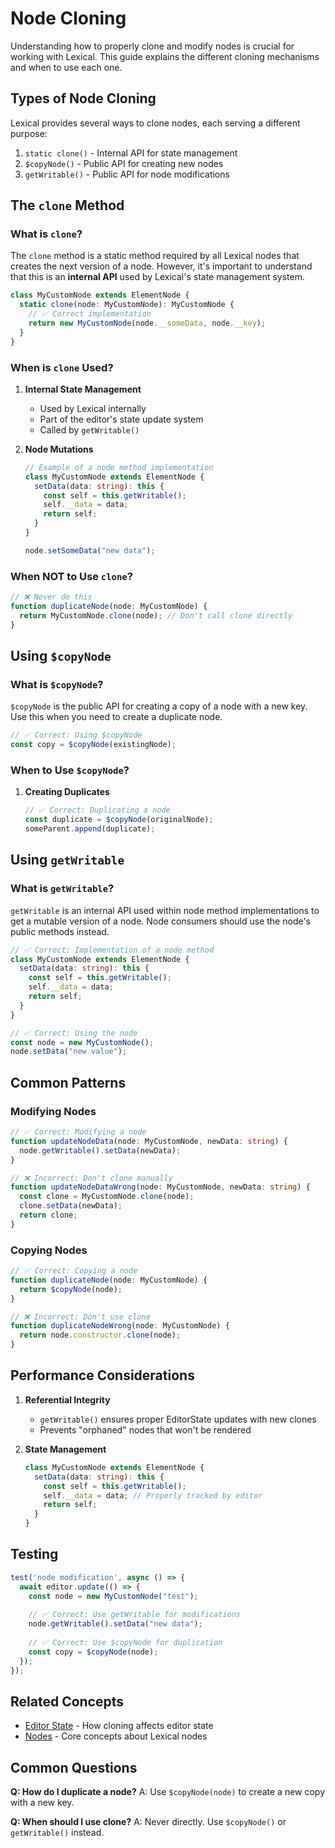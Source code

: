 # Node Cloning

Understanding how to properly clone and modify nodes is crucial for working with Lexical. This guide explains the different cloning mechanisms and when to use each one.

## Types of Node Cloning

Lexical provides several ways to clone nodes, each serving a different purpose:

1. `static clone()` - Internal API for state management
2. `$copyNode()` - Public API for creating new nodes
3. `getWritable()` - Public API for node modifications

## The `clone` Method

### What is `clone`?

The `clone` method is a static method required by all Lexical nodes that creates the next version of a node. However, it's important to understand that this is an **internal API** used by Lexical's state management system.

```typescript
class MyCustomNode extends ElementNode {
  static clone(node: MyCustomNode): MyCustomNode {
    // ✅ Correct implementation
    return new MyCustomNode(node.__someData, node.__key);
  }
}
```

### When is `clone` Used?

1. **Internal State Management**
   - Used by Lexical internally
   - Part of the editor's state update system
   - Called by `getWritable()`

2. **Node Mutations**
   ```typescript
   // Example of a node method implementation
   class MyCustomNode extends ElementNode {
     setData(data: string): this {
       const self = this.getWritable();
       self.__data = data;
       return self;
     }
   }

   node.setSomeData("new data");
   ```

### When NOT to Use `clone`?

```typescript
// ❌ Never do this
function duplicateNode(node: MyCustomNode) {
  return MyCustomNode.clone(node); // Don't call clone directly
}
```

## Using `$copyNode`

### What is `$copyNode`?

`$copyNode` is the public API for creating a copy of a node with a new key. Use this when you need to create a duplicate node.

```typescript
// ✅ Correct: Using $copyNode
const copy = $copyNode(existingNode);
```

### When to Use `$copyNode`?

1. **Creating Duplicates**
   ```typescript
   // ✅ Correct: Duplicating a node
   const duplicate = $copyNode(originalNode);
   someParent.append(duplicate);
   ```

## Using `getWritable`

### What is `getWritable`?

`getWritable` is an internal API used within node method implementations to get a mutable version of a node. Node consumers should use the node's public methods instead.

```typescript
// ✅ Correct: Implementation of a node method
class MyCustomNode extends ElementNode {
  setData(data: string): this {
    const self = this.getWritable();
    self.__data = data;
    return self;
  }
}

// ✅ Correct: Using the node
const node = new MyCustomNode();
node.setData("new value");
```

## Common Patterns

### Modifying Nodes

```typescript
// ✅ Correct: Modifying a node
function updateNodeData(node: MyCustomNode, newData: string) {
  node.getWritable().setData(newData);
}

// ❌ Incorrect: Don't clone manually
function updateNodeDataWrong(node: MyCustomNode, newData: string) {
  const clone = MyCustomNode.clone(node);
  clone.setData(newData);
  return clone;
}
```

### Copying Nodes

```typescript
// ✅ Correct: Copying a node
function duplicateNode(node: MyCustomNode) {
  return $copyNode(node);
}

// ❌ Incorrect: Don't use clone
function duplicateNodeWrong(node: MyCustomNode) {
  return node.constructor.clone(node);
}
```

## Performance Considerations

1. **Referential Integrity**
   - `getWritable()` ensures proper EditorState updates with new clones
   - Prevents "orphaned" nodes that won't be rendered

2. **State Management**
   ```typescript
   class MyCustomNode extends ElementNode {
     setData(data: string): this {
       const self = this.getWritable();
       self.__data = data; // Properly tracked by editor
       return self;
     }
   }
   ```

## Testing

```typescript
test('node modification', async () => {
  await editor.update(() => {
    const node = new MyCustomNode("test");
    
    // ✅ Correct: Use getWritable for modifications
    node.getWritable().setData("new data");
    
    // ✅ Correct: Use $copyNode for duplication
    const copy = $copyNode(node);
  });
});
```

## Related Concepts

- [Editor State](editor-state.md) - How cloning affects editor state
- [Nodes](nodes.md) - Core concepts about Lexical nodes

## Common Questions

**Q: How do I duplicate a node?**
A: Use `$copyNode(node)` to create a new copy with a new key.

**Q: When should I use clone?**
A: Never directly. Use `$copyNode()` or `getWritable()` instead. 